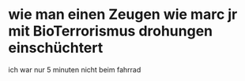 # wie man einen Zeugen wie marc jr mit BioTerrorismus drohungen einschüchtert

ich war nur 5 minuten nicht beim fahrrad



